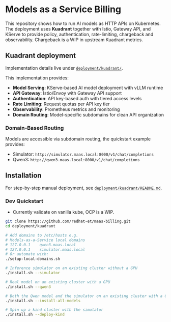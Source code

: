 # Models as a Service Billing

This repository shows how to run AI models as HTTP APIs on Kubernetes.  
The deployment uses **Kuadrant** together with Istio, Gateway API, and KServe to provide policy,
authentication, rate-limiting, chargeback and observability. Chargeback is a WIP in upstream Kuadrant metrics.

## Kuadrant deployment

Implementation details live under [`deployment/kuadrant/`](deployment/kuadrant/).

This implementation provides:

- **Model Serving**: KServe-based AI model deployment with vLLM runtime
- **API Gateway**: Istio/Envoy with Gateway API support
- **Authentication**: API key-based auth with tiered access levels
- **Rate Limiting**: Request quotas per API key tier
- **Observability**: Prometheus metrics and monitoring
- **Domain Routing**: Model-specific subdomains for clean API organization

### Domain-Based Routing

Models are accessible via subdomain routing, the quickstart example provides:
- Simulator: `http://simulator.maas.local:8000/v1/chat/completions`
- Qwen3: `http://qwen3.maas.local:8000/v1/chat/completions`

## Installation

For step-by-step manual deployment, see [`deployment/kuadrant/README.md`](deployment/kuadrant/README.md).

### Dev Quickstart

- Currently validate on vanilla kube, OCP is a WIP.

```bash
git clone https://github.com/redhat-et/maas-billing.git
cd deployment/kuadrant

# Add domains to /etc/hosts e.g. 
# Models-as-a-Service local domains
# 127.0.0.1    qwen3.maas.local
# 127.0.0.1    simulator.maas.local
# Or automate with:
./setup-local-domains.sh

# Inference simulator on an existing cluster without a GPU
./install.sh --simulator

# Real model on an existing cluster with a GPU
./install.sh --qwen3

# Both the Qwen model and the simulator on an existing cluster with a GPU
./install.sh --install-all-models

# Spin up a kind cluster with the simulator
./install.sh --deploy-kind
```
